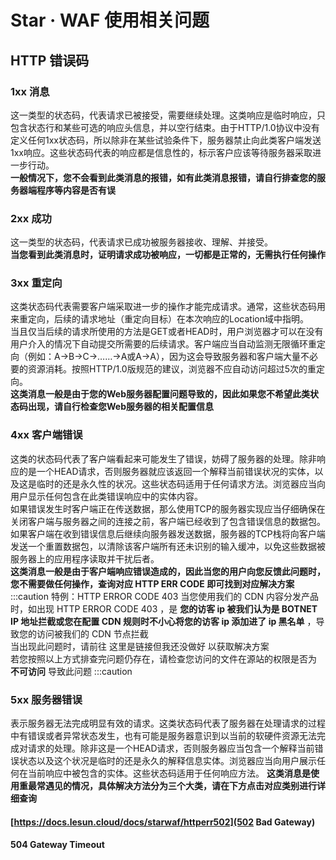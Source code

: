 # Star · WAF 使用相关问题

## HTTP 错误码

### 1xx 消息
这一类型的状态码，代表请求已被接受，需要继续处理。这类响应是临时响应，只包含状态行和某些可选的响应头信息，并以空行结束。由于HTTP/1.0协议中没有定义任何1xx状态码，所以除非在某些试验条件下，服务器禁止向此类客户端发送1xx响应。这些状态码代表的响应都是信息性的，标示客户应该等待服务器采取进一步行动。  
**一般情况下，您不会看到此类消息的报错，如有此类消息报错，请自行排查您的服务器端程序等内容是否有误**

### 2xx 成功
这一类型的状态码，代表请求已成功被服务器接收、理解、并接受。  
**当您看到此类消息时，证明请求成功被响应，一切都是正常的，无需执行任何操作**

### 3xx 重定向
这类状态码代表需要客户端采取进一步的操作才能完成请求。通常，这些状态码用来重定向，后续的请求地址（重定向目标）在本次响应的Location域中指明。  
当且仅当后续的请求所使用的方法是GET或者HEAD时，用户浏览器才可以在没有用户介入的情况下自动提交所需要的后续请求。客户端应当自动监测无限循环重定向（例如：A→B→C→……→A或A→A），因为这会导致服务器和客户端大量不必要的资源消耗。按照HTTP/1.0版规范的建议，浏览器不应自动访问超过5次的重定向。  
**这类消息一般是由于您的Web服务器配置问题导致的，因此如果您不希望此类状态码出现，请自行检查您Web服务器的相关配置信息**

### 4xx 客户端错误
这类的状态码代表了客户端看起来可能发生了错误，妨碍了服务器的处理。除非响应的是一个HEAD请求，否则服务器就应该返回一个解释当前错误状况的实体，以及这是临时的还是永久性的状况。这些状态码适用于任何请求方法。浏览器应当向用户显示任何包含在此类错误响应中的实体内容。  
如果错误发生时客户端正在传送数据，那么使用TCP的服务器实现应当仔细确保在关闭客户端与服务器之间的连接之前，客户端已经收到了包含错误信息的数据包。如果客户端在收到错误信息后继续向服务器发送数据，服务器的TCP栈将向客户端发送一个重置数据包，以清除该客户端所有还未识别的输入缓冲，以免这些数据被服务器上的应用程序读取并干扰后者。  
**这类消息一般是由于客户端响应错误造成的，因此当您的用户向您反馈此问题时，您不需要做任何操作，查询对应 HTTP ERR CODE 即可找到对应解决方案**
:::caution 特例：HTTP ERROR CODE 403
当您使用我们的 CDN 内容分发产品时，如出现 HTTP ERROR CODE 403 ，是 **您的访客 ip 被我们认为是 BOTNET IP 地址拦截或您在配置 CDN 规则时不小心将您的访客 ip 添加进了 ip 黑名单** ，导致您的访问被我们的 CDN 节点拦截  
当出现此问题时，请前往 这里是链接但我还没做好 以获取解决方案  
若您按照以上方式排查完问题仍存在，请检查您访问的文件在源站的权限是否为 **不可访问** 导致此问题
:::caution

### 5xx 服务器错误
表示服务器无法完成明显有效的请求。这类状态码代表了服务器在处理请求的过程中有错误或者异常状态发生，也有可能是服务器意识到以当前的软硬件资源无法完成对请求的处理。除非这是一个HEAD请求，否则服务器应当包含一个解释当前错误状态以及这个状况是临时的还是永久的解释信息实体。浏览器应当向用户展示任何在当前响应中被包含的实体。这些状态码适用于任何响应方法。
**这类消息是使用重最常遇见的情况，具体解决方法分为三个大类，请在下方点击对应类别进行详细查询**
#### [https://docs.lesun.cloud/docs/starwaf/httperr502](502 Bad Gateway)
#### 504 Gateway Timeout

